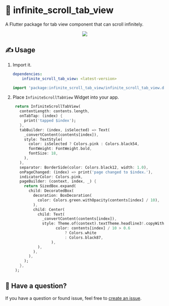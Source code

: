 # 📜 infinite_scroll_tab_view

A Flutter package for tab view component that can scroll infinitely.

<p align="center">
    <image src="https://raw.githubusercontent.com/wiki/cb-cloud/flutter_infinite_scroll_tab_view/assets/doc/top.gif"/>
</p>

## ✍️ Usage

1. Import it.
    ```yaml
    dependencies:
        infinite_scroll_tab_view: <latest-version>
    ```

    ```dart
    import 'package:infinite_scroll_tab_view/infinite_scroll_tab_view.dart';
    ```
2. Place `InfiniteScrollTabView` Widget into your app.

   ```dart
    return InfiniteScrollTabView(
      contentLength: contents.length,
      onTabTap: (index) {
        print('tapped $index');
      },
      tabBuilder: (index, isSelected) => Text(
        _convertContent(contents[index]),
        style: TextStyle(
          color: isSelected ? Colors.pink : Colors.black54,
          fontWeight: FontWeight.bold,
          fontSize: 18,
        ),
      ),
      separator: BorderSide(color: Colors.black12, width: 1.0),
      onPageChanged: (index) => print('page changed to $index.'),
      indicatorColor: Colors.pink,
      pageBuilder: (context, index, _) {
        return SizedBox.expand(
          child: DecoratedBox(
            decoration: BoxDecoration(
              color: Colors.green.withOpacity(contents[index] / 10),
            ),
            child: Center(
              child: Text(
                _convertContent(contents[index]),
                style: Theme.of(context).textTheme.headline3!.copyWith(
                      color: contents[index] / 10 > 0.6
                          ? Colors.white
                          : Colors.black87,
                    ),
              ),
            ),
          ),
        );
      },
    );
   ```

## 💭 Have a question?
If you have a question or found issue, feel free to [create an issue](https://github.com/cb-cloud/flutter_in_app_notification/issues/new).
